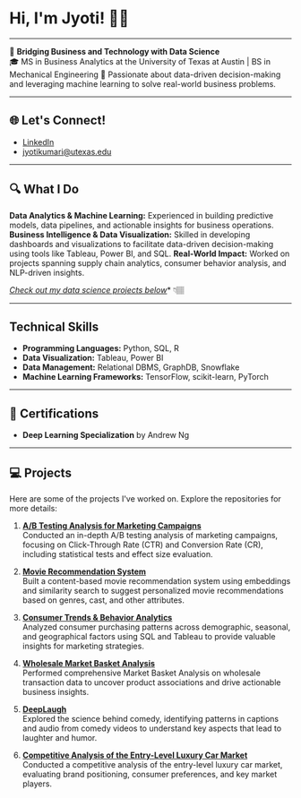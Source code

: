# Hi, I'm Jyoti! 👋🏽

---

🎯 **Bridging Business and Technology with Data Science**  
🎓 MS in Business Analytics at the University of Texas at Austin | BS in Mechanical Engineering
📍 Passionate about data-driven decision-making and leveraging machine learning to solve real-world business problems.

---

## 🌐 Let's Connect!  
- [LinkedIn](https://www.linkedin.com/in/jyoti-kumari-utexas)  
- [jyotikumari@utexas.edu](mailto:jyotikumari@utexas.edu)
---

## 🔍 What I Do
**Data Analytics & Machine Learning:** Experienced in building predictive models, data pipelines, and actionable insights for business operations.
**Business Intelligence & Data Visualization:** Skilled in developing dashboards and visualizations to facilitate data-driven decision-making using tools like Tableau, Power BI, and SQL.
**Real-World Impact:** Worked on projects spanning supply chain analytics, consumer behavior analysis, and NLP-driven insights.

*[Check out my data science projects below](#-projects)** 👇🏽

---

## Technical Skills  
- **Programming Languages:** Python, SQL, R  
- **Data Visualization:** Tableau, Power BI  
- **Data Management:** Relational DBMS, GraphDB, Snowflake  
- **Machine Learning Frameworks:** TensorFlow, scikit-learn, PyTorch 

---

## 📜 Certifications  
- **Deep Learning Specialization** by Andrew Ng  

---

## 💻 Projects  
Here are some of the projects I've worked on. Explore the repositories for more details:  

1. **[A/B Testing Analysis for Marketing Campaigns](https://github.com/jyotigangwar29/A-B-Testing-Analysis-for-Marketing-Campaigns)**  
   Conducted an in-depth A/B testing analysis of marketing campaigns, focusing on Click-Through Rate (CTR) and Conversion Rate (CR), including statistical tests and effect size evaluation.

2. **[Movie Recommendation System](https://github.com/jyotigangwar29/movie-recommendation-system)**  
   Built a content-based movie recommendation system using embeddings and similarity search to suggest personalized movie recommendations based on genres, cast, and other attributes.

3. **[Consumer Trends & Behavior Analytics](https://github.com/jyotigangwar29/consumer-trends-behavior-analytics)**  
   Analyzed consumer purchasing patterns across demographic, seasonal, and geographical factors using SQL and Tableau to provide valuable insights for marketing strategies.

4. **[Wholesale Market Basket Analysis](https://github.com/jyotigangwar29/Wholesale-Market-Basket-Analysis)**  
   Performed comprehensive Market Basket Analysis on wholesale transaction data to uncover product associations and drive actionable business insights.

5. **[DeepLaugh](https://github.com/jyotigangwar29/DeepLaugh)**  
   Explored the science behind comedy, identifying patterns in captions and audio from comedy videos to understand key aspects that lead to laughter and humor.

6. **[Competitive Analysis of the Entry-Level Luxury Car Market](https://github.com/jyotigangwar29/competitive-analysis-of-the-entry-level-luxury-car-market)**  
   Conducted a competitive analysis of the entry-level luxury car market, evaluating brand positioning, consumer preferences, and key market players.


